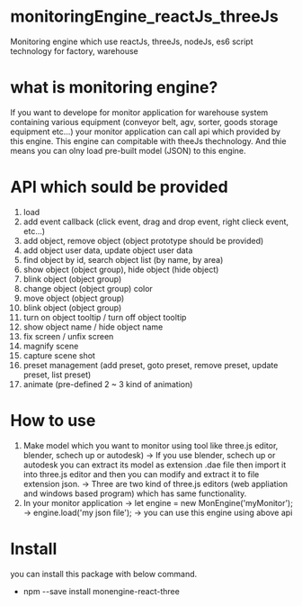 # monitoringEngine_reactJs_threeJs
Monitoring engine which use reactJs, threeJs, nodeJs, es6 script technology for factory, warehouse 

# what is monitoring engine?
If you want to develope for monitor application for warehouse system containing various equipment (conveyor belt, agv, sorter, goods storage equipment etc...) your monitor application can call api which provided by this engine.
This engine can compitable with theeJs thechnology. And thie means you can olny load pre-built model (JSON) to this engine.

# API which sould be provided
1.  load
2.  add event callback (click event, drag and drop event, right clieck event, etc...)
3.  add object, remove object (object prototype should be provided)
4.  add object user data, update object user data
5.  find object by id, search object list (by name, by area)
6.  show object (object group), hide object (hide object)
7.  blink object (object group)
8.  change object (object group) color
9.  move object (object group)
10. blink object (object group)
11. turn on object tooltip / turn off object tooltip
12. show object name / hide object name
13. fix screen / unfix screen
14. magnify scene
15. capture scene shot
16. preset management (add preset, goto preset, remove preset, update preset, list preset)
17. animate (pre-defined 2 ~ 3 kind of animation)

# How to use
1. Make model which you want to monitor using tool like three.js editor, blender, schech up or autodesk)
   -> If you use blender, schech up or autodesk you can extract its model as extension .dae file then import it into three.js editor and then you can modify and extract it to file extension json.
   -> Three are two kind of three.js editors (web appliation and windows based program) which has same functionality.
2. In your monitor application
   -> let engine = new MonEngine('myMonitor');
   -> engine.load('my json file');
   -> you can use this engine using above api
   
# Install
you can install this package with below command.
- npm --save install monengine-react-three
